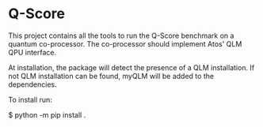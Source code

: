 Q-Score
=========

This project contains all the tools to run the Q-Score benchmark on a quantum co-processor.
The co-processor should implement Atos' QLM QPU interface.

At installation, the package will detect the presence of a QLM installation. If not QLM installation can be found, myQLM will be added to the dependencies.

To install run:

$ python -m pip install .





